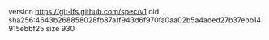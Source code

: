version https://git-lfs.github.com/spec/v1
oid sha256:4643b268858028fb87a1f943d6f970fa0aa02b5a4aded27b37ebb14915ebbf25
size 930
